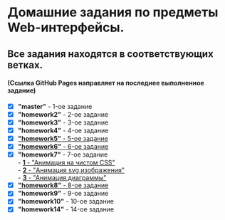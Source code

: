 # Домашние задания по предметы Web-интерфейсы.

## Все задания находятся в соответствующих ветках. 
#### (Ссылка GitHub Pages направляет на последнее выполненное задание)

- [x] **"master"** - 1-ое задание
- [x] **"homework2"** - 2-ое задание
- [x] **"homework3"** - 3-ое задание
- [x] **"homework4"** - 4-ое задание
- [x] [**"homework5"** - 5-ое задание](https://codepen.io/MelIlya2001/pen/zYJPVBz)
- [x] [**"homework6"** - 6-ое задание](https://codepen.io/MelIlya2001/pen/ZEMmBvb)
- [x] **"homework7"** - 7-ое задание<br>
      - [**1** - "Анимация на чистом CSS"](https://codepen.io/MelIlya2001/pen/vYzbYqM)<br>
      - [**2** - "Анимация svg изображения"](https://codepen.io/MelIlya2001/pen/VwGgvEE)<br>
      - [**3** - "Анимация диаграммы"](https://codepen.io/MelIlya2001/pen/BaOMjdz)
- [x] [**"homework8"** - 8-ое задание](https://www.figma.com/file/KkPdaxw6ImFxWxEnSDvJGC/%D0%9F%D1%80%D0%BE%D1%82%D0%BE%D1%82%D0%B8%D0%BF-%D0%B8-%D0%BC%D1%83%D0%B4%D0%B1%D0%BE%D1%80%D0%B4-(Copy)-(Copy)?node-id=0%3A1&t=UbpsNh3AKIK6XEOj-1)
- [x] **"homework9"** - 9-ое задание
- [x] **"homework10"** - 10-ое задание
- [x] **"homework14"** - 14-ое задание
